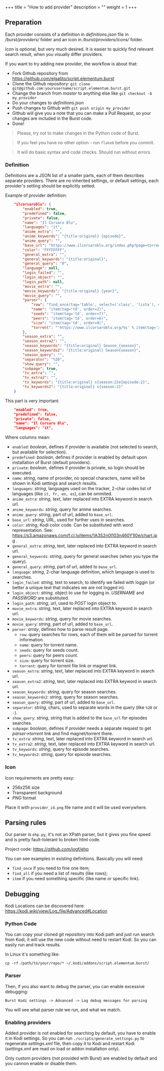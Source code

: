 +++
title = "How to add provider"
description = ""
weight = 1
+++

<!--more-->

## Preparation

Each provider consists of a definition in _definitions.json_ file in _/burst/providers/_ folder and an icon in _/burst/providers/icons/_ folder.

Icon is optional, but very much desired. It is easier to quickly find relevant search result, when you visually differ providers.

If you want to try adding new provider, the workflow is about that:

- Fork Github repository from https://github.com/elgatito/script.elementum.burst
- Clone the Github repository: `git clone git@github.com:yourusername/script.elementum.burst.git`
- Change the branch from _master_ to anything else like `git checkout -b my_provider` 
- Do your changes to _definitions.json_ 
- Push changes to Github with `git push origin my_provider` 
- Github will give you a note that you can make a Pull Request, so your changes are included in the Burst code.
- Done!

> Please, try not to make changes in the Python code of Burst. 

> If you feel you have no other option - run `flake8` before you commit. 

> It will do basic syntax and code checks. Should run without errors.

### Definition

Definitions are a JSON list of a smaller parts, each of them describes separate providers. 
There are no inherited settings, or default settings, each provider's setting should be explicitly setted.

Example of provider definition:
```json
    "ilcorsaroblu": {
        "enabled": true,
        "predefined": false,
        "private": false,
        "name": "Il Corsaro Blu",
        "languages": "it",
        "anime_extra": "",
        "anime_keywords": "{title:original} {episode}",
        "anime_query": "",
        "base_url": "https://www.ilcorsaroblu.org/index.php?page=torrents&search=QUERYEXTRA&x=0&y=0",
        "color": "FFFFFFFF",
        "general_extra": "",
        "general_keywords": "{title:original}",
        "general_query": "0",
        "language": null,
        "login_failed": "",
        "login_object": "",
        "login_path": null,
        "movie_extra": "",
        "movie_keywords": "{title:original} {year}",
        "movie_query": "",
        "parser": {
            "row": "find_once(tag='table', select=('class', 'lista'), order=4).find_all('tr')",
            "name": "item(tag='td', order=2)",
            "seeds": "item(tag='td', order=7)",
            "peers": "item(tag='td', order=6)",
            "size": "item(tag='td', order=9)",
            "torrent": "'https://www.ilcorsaroblu.org/%s' % item(tag='a', attribute='href', order=3)"
        },
        "season_extra": "",
        "season_extra2": "",
        "season_keywords": "{title:original} Season_{season}",
        "season_keywords2": "{title:original} Season{season}",
        "season_query": "",
        "separator": "%20",
        "show_query": "",
        "subpage": true,
        "tv_extra": "",
        "tv_extra2": "",
        "tv_keywords": "{title:original} s{season:2}e{episode:2}",
        "tv_keywords2": "{title:original} s{season:2}"
    }
```

This part is very important:
```json
    "enabled": true,
    "predefined": false,
    "private": false,
    "name": "Il Corsaro Blu",
    "languages": "it",
```

Where columns mean:

- `enabled`: _boolean_, defines if provider is available (not selected to search, but available for selection).
- `predefined`: _boolean_, defines if provider is enabled by default upon installation of Burst (default providers).
- `private`: _boolean_, defines if provider is private, so login should be executed.
- `name`: _string_, name of provider, no special characters, name will be shown in Kodi settings and search results.
- `languages`: _string_, languages used on the tracker, 2-char codes list of languages (like `it, fr, en, es`), can be ommited.
- `anime_extra`: _string_, text, later replaced into EXTRA keyword in search url.
- `anime_keywords`: _string_, query for anime searches.
- `anime_query`: _string_, part of url, added to `base_url`.
- `base_url`: _string_, URL, used for further uses in searches.
- `color`: _string_, Kodi color code. Can be substituted with word representation. See: https://s3.amazonaws.com/f.cl.ly/items/1A3S2n0l103n460Y1I0e/chart.jpg .
- `general_extra`: _string_, text, later replaced into EXTRA keyword in search url.
- `general_keywords`: _string_, query for general searches (when you type the query).
- `general_query`: _string_, part of url, added to `base_url`.
- `language`: _string_, 2-char language definition, which language is used to searches.
- `login_failed`: _string_, text to search, to identify we failed with loggin (or better a unique text that indicates we are not logged in).
- `login_object`: _string_, object to use for logging in. _USERNAME_ and _PASSWORD_ are substituted.
- `login_path`: _string_, url, used to _POST_ login object to.
- `movie_extra`: _string_, text, later replaced into EXTRA keyword in search url.
- `movie_keywords`: _string_, query for movie searches.
- `movie_query`: _string_, part of url, added to `base_url`.
- `parser`: _array_, defines how to parse result page.
    - `row`: query searches for rows, each of them will be parsed for torrent information.
    - `name`: query for torrent name.
    - `seeds`: query for seeds count.
    - `peers`: query for peers count.
    - `size`: query for torrent size.
    - `torrent`: query for torrent file link or magnet link.
- `season_extra`: _string_, text, later replaced into EXTRA keyword in search url.
- `season_extra2`: _string_, text, later replaced into EXTRA keyword in search url.
- `season_keywords`: _string_, query for season searches.
- `season_keywords2`: _string_, query for season searches.
- `season_query`: _string_, part of url, added to `base_url`.
- `separator`: _string_, chars, used to separate words in the query (like `%20` or `-`).
- `show_query`: _string_, string that is added to the `base_url` for episodes searches.
- `subpage`: _boolean_, defines if provider needs a separate request to get _parser->torrent_ link and find magnet/torrent there.
- `tv_extra`: _string_, text, later replaced into EXTRA keyword in search url.
- `tv_extra2`: _string_, text, later replaced into EXTRA keyword in search url.
- `tv_keywords`: _string_, query for episode searches.
- `tv_keywords2`: _string_, query for episode searches.




### Icon

Icon requirements are pretty easy:

- 256x256 size
- Transparent  background
- _PNG_ format

Place it with `provider_id.png` file name and it will be used everywhere.

## Parsing rules

Our parser is `ehp.py`, it's not an XPath parser, but it gives you fine speed and is pretty fault-tolerant to broken html code.

Project code: https://github.com/iogf/ehp

You can see examples in existing definitions. Basically you will need:

* `find_once` if you need to fine one item;
* `find_all` if you need a list of results (like rows);
* `item` if you need something specific (like name or specific link).

## Debugging

Kodi Locations can be discovered here: https://kodi.wiki/view/Log_file/Advanced#Location

### Python Code 

You can copy your cloned git repository into Kodi path and just run search from Kodi, it will use the new code without need to restart Kodi. So you can easily run and track results.

In Linux it's something like:

`cp -rf /path/to/your/repo/* ~/.kodi/addons/script.elementum.burst/`

### Parser

Then, if you also want to debug the parser, you can enable excessive debugging:

`Burst Kodi settings -> Advanced -> Log debug messages for parsing`

You will see what parser rule we run, and what we match. 

### Enabling providers

Added provider is not enabled for searching by default, you have to enable it in Kodi settings.
So you can run `./scripts/generate_settings.py` to regenerate _settings.xml_ file, then copy it to Kodi and restart Kodi (_settings.xml_ are read on load or addon installation only).

Only custom providers (not provided with Burst) are enabled by default and you cannon enable or disable them.
